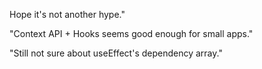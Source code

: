 Hope it's not another hype."

"Context API + Hooks seems good enough for small apps."

"Still not sure about useEffect's dependency array."